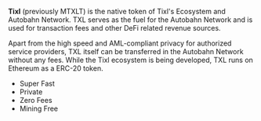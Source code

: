 **Tixl** (previously MTXLT) is the native token of Tixl's Ecosystem and Autobahn Network. TXL serves as the fuel for the Autobahn Network and is used for transaction fees and other DeFi related revenue sources.

Apart from the high speed and AML-compliant privacy for authorized service providers, TXL itself can be transferred in the Autobahn Network without any fees. While the Tixl ecosystem is being developed, TXL runs on Ethereum as a ERC-20 token.

- Super Fast
- Private
- Zero Fees
- Mining Free
